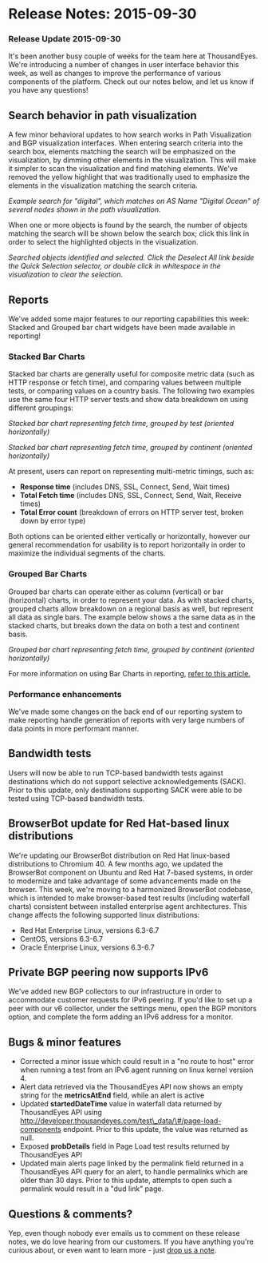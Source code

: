 # Release Notes: 2015-09-30

### Release Update 2015-09-30

It's been another busy couple of weeks for the team here at ThousandEyes.  We're introducing a number of changes in user interface behavior this week, as well as changes to improve the performance of various components of the platform.  Check out our notes below, and let us know if you have any questions!

## Search behavior in path visualization

A few minor behavioral updates to how search works in Path Visualization and BGP visualization interfaces.  When entering search criteria into the search box, elements matching the search will be emphasized on the visualization, by dimming other elements in the visualization.  This will make it simpler to scan the visualization and find matching elements.  We've removed the yellow highlight that was traditionally used to emphasize the elements in the visualization matching the search criteria.

  
_Example search for "digital", which matches on AS Name "Digital Ocean" of several nodes shown in the path visualization._  

When one or more objects is found by the search, the number of objects matching the search will be shown below the search box; click this link in order to select the highlighted objects in the visualization.

  
_Searched objects identified and selected.  Click the Deselect All link beside the Quick Selection selector, or double click in whitespace in the visualization to clear the selection._

## Reports

We've added some major features to our reporting capabilities this week: Stacked and Grouped bar chart widgets have been made available in reporting!

### Stacked Bar Charts

Stacked bar charts are generally useful for composite metric data \(such as HTTP response or fetch time\), and comparing values between multiple tests, or comparing values on a country basis. The following two examples use the same four HTTP server tests and show data breakdown on using different groupings:

  
_Stacked bar chart representing fetch time, grouped by test \(oriented horizontally\)_

  
_Stacked bar chart representing fetch time, grouped by continent \(oriented horizontally\)_

At present, users can report on representing multi-metric timings, such as:

* **Response time** \(includes DNS, SSL, Connect, Send, Wait times\)
* **Total Fetch time** \(includes DNS, SSL, Connect, Send, Wait, Receive times\)
* **Total Error count** \(breakdown of errors on HTTP server test, broken down by error type\)

Both options can be oriented either vertically or horizontally, however our general recommendation for usability is to report horizontally in order to maximize the individual segments of the charts.

### Grouped Bar Charts

Grouped bar charts can operate either as column \(vertical\) or bar \(horizontal\) charts, in order to represent your data.  As with stacked charts, grouped charts allow breakdown on a regional basis as well, but represent all data as single bars. The example below shows a the same data as in the stacked charts, but breaks down the data on both a test and continent basis.

  
_Grouped bar chart representing fetch time, grouped by continent \(oriented horizontally\)_

For more information on using Bar Charts in reporting, [refer to this article.](https://success.thousandeyes.com/ViewArticle?articleIdParam=kA0E0000000CmnTKAS)

### Performance enhancements

We've made some changes on the back end of our reporting system to make reporting handle generation of reports with very large numbers of data points in more performant manner.

## Bandwidth tests

Users will now be able to run TCP-based bandwidth tests against destinations which do not support selective acknowledgements \(SACK\). Prior to this update, only destinations supporting SACK were able to be tested using TCP-based bandwidth tests.

## BrowserBot update for Red Hat-based linux distributions

We're updating our BrowserBot distribution on Red Hat linux-based distributions to Chromium 40. A few months ago, we updated the BrowserBot component on Ubuntu and Red Hat 7-based systems, in order to modernize and take advantage of some advancements made on the browser. This week, we're moving to a harmonized BrowserBot codebase, which is intended to make browser-based test results \(including waterfall charts\) consistent between installed enterprise agent architectures.  This change affects the following supported linux distributions:

* Red Hat Enterprise Linux, versions 6.3-6.7
* CentOS, versions 6.3-6.7
* Oracle Enterprise Linux, versions 6.3-6.7

## Private BGP peering now supports IPv6

We've added new BGP collectors to our infrastructure in order to accommodate customer requests for IPv6 peering.  If you'd like to set up a peer with our v6 collector, under the settings menu, open the BGP monitors option, and complete the form adding an IPv6 address for a monitor.

## Bugs & minor features

* Corrected a minor issue which could result in a "no route to host" error when running a test from an IPv6 agent running on linux kernel version 4.
* Alert data retrieved via the ThousandEyes API now shows an empty string for the **metricsAtEnd** field, while an alert is active
* Updated **startedDateTime** value in waterfall data returned by ThousandEyes API using http://developer.thousandeyes.com/test\_data/\#/page-load-components endpoint.  Prior to this update, the value was returned as null.
* Exposed **probDetails** field in Page Load test results returned by ThousandEyes API
* Updated main alerts page linked by the permalink field returned in a ThousandEyes API query for an alert, to handle permalinks which are older than 30 days.  Prior to this update, attempts to open such a permalink would result in a "dud link" page.

## Questions & comments?

Yep, even though nobody ever emails us to comment on these release notes, we do love hearing from our customers.  If you have anything you're curious about, or even want to learn more - just [drop us a note](mailto:support@thousandeyes.com?subject=2015-09-30+Release+Update).

